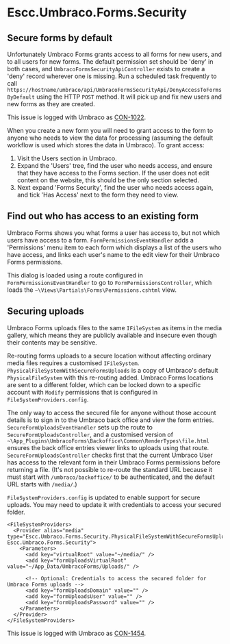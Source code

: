 # Escc.Umbraco.Forms.Security

## Secure forms by default

Unfortunately Umbraco Forms grants access to all forms for new users, and to all users for new forms. The default permission set should be 'deny' in both cases, and `UmbracoFormsSecurityApiController` exists to create a 'deny' record wherever one is missing. Run a scheduled task frequently to call `https://hostname/umbraco/api/UmbracoFormsSecurityApi/DenyAccessToFormsByDefault` using the HTTP `POST` method. It will pick up and fix new users and new forms as they are created.

This issue is logged with Umbraco as [CON-1022](http://issues.umbraco.org/issue/CON-1022).

When you create a new form you will need to grant access to the form to anyone who needs to view the data for processing (assuming the default workflow is used which stores the data in Umbraco). To grant access: 

1. Visit the Users section in Umbraco. 
2. Expand the 'Users' tree, find the user who needs access, and ensure that they have access to the Forms section. If the user does not edit content on the website, this should be the only section selected. 
3. Next expand 'Forms Security', find the user who needs access again, and tick 'Has Access' next to the form they need to view. 

## Find out who has access to an existing form

Umbraco Forms shows you what forms a user has access to, but not which users have access to a form. `FormPermissionsEventHandler` adds a 'Permissions' menu item to each form which displays a list of the users who have access, and links each user's name to the edit view for their Umbraco Forms permissions.

This dialog is loaded using a route configured in `FormPermissionsEventHandler` to go to `FormPermissionsController`, which loads the `~\Views\Partials\Forms\Permissions.cshtml` view. 

## Securing uploads

Umbraco Forms uploads files to the same `IFileSystem` as items in the media gallery, which means they are publicly available and insecure even though their contents may be sensitive.

Re-routing forms uploads to a secure location without affecting ordinary media files requires a customised `IFileSystem`. `PhysicalFileSystemWithSecureFormsUploads` is a copy of Umbraco's default `PhysicalFileSystem` with this re-routing added. Umbraco Forms locations are sent to a different folder, which can be locked down to a specific account with `Modify` permissions that is configured in `FileSystemProviders.config`. 

The only way to access the secured file for anyone without those account details is to sign in to the Umbraco back office and view the form entries. `SecureFormUploadsEventHandler` sets up the route to `SecureFormUploadsController`, and a customised version of `~\App_Plugins\UmbracoForms\Backoffice\Common\RenderTypes\file.html` ensures the back office entries viewer links to uploads using that route. `SecureFormUploadsController` checks first that the current Umbraco User has access to the relevant form in their Umbraco Forms permissions before returning a file. (It's not possible to re-route the standard URL because it must start with `/umbraco/backoffice/` to be authenticated, and the default URL starts with `/media/`.) 

`FileSystemProviders.config` is updated to enable support for secure uploads. You may need to update it with credentials to access your secured folder. 

	<FileSystemProviders>
	  <Provider alias="media" type="Escc.Umbraco.Forms.Security.PhysicalFileSystemWithSecureFormsUploads, Escc.Umbraco.Forms.Security">
	    <Parameters>
	      <add key="virtualRoot" value="~/media/" />
	      <add key="formUploadsVirtualRoot" value="~/App_Data/UmbracoForms/Uploads/" />

		  <!-- Optional: Credentials to access the secured folder for Umbraco Forms uploads -->
	      <add key="formUploadsDomain" value="" />
	      <add key="formUploadsUser" value="" />
	      <add key="formUploadsPassword" value="" />
	    </Parameters>
	  </Provider> 
	</FileSystemProviders>


This issue is logged with Umbraco as [CON-1454](http://issues.umbraco.org/issue/CON-1454).